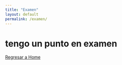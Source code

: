 ```yaml
---
title: "Examen"
layout: default
permalink: /examen/
---
```


# tengo un punto en examen


[Regresar a Home](/)
